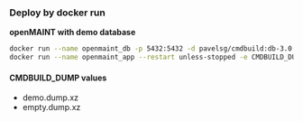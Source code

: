 ### Deploy by docker run
**openMAINT with demo database**  
```bash
docker run --name openmaint_db -p 5432:5432 -d pavelsg/cmdbuild:db-3.0
docker run --name openmaint_app --restart unless-stopped -e CMDBUILD_DUMP="demo.dump.xz" --link openmaint_db  -p 8090:8080 -d pavelsg/cmdbuild:om-2.0-3.2.1
```  

#### CMDBUILD_DUMP values
* demo.dump.xz
* empty.dump.xz